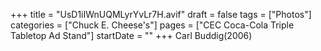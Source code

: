 +++
title = "UsD1iIWnUQMLyrYvLr7H.avif"
draft = false
tags = ["Photos"]
categories = ["Chuck E. Cheese's"]
pages = ["CEC Coca-Cola Triple Tabletop Ad Stand"]
startDate = ""
+++
Carl Buddig(2006)
